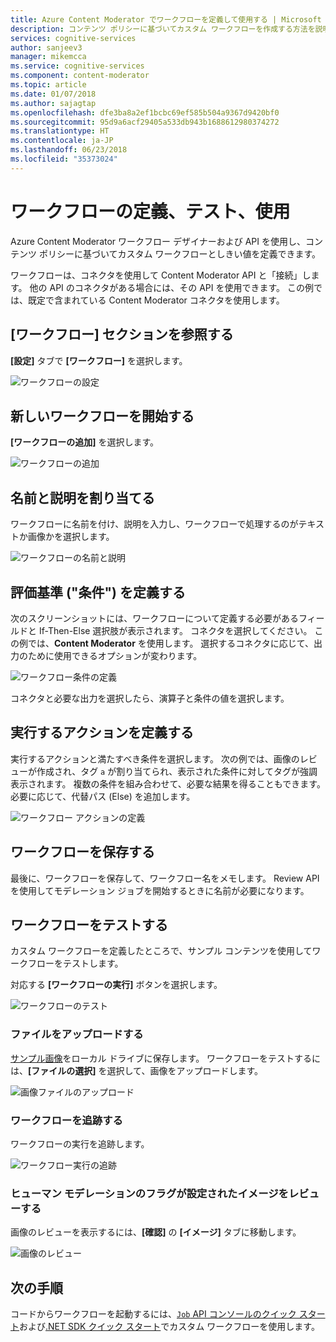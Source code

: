 ```yaml
---
title: Azure Content Moderator でワークフローを定義して使用する | Microsoft Docs
description: コンテンツ ポリシーに基づいてカスタム ワークフローを作成する方法を説明します。
services: cognitive-services
author: sanjeev3
manager: mikemcca
ms.service: cognitive-services
ms.component: content-moderator
ms.topic: article
ms.date: 01/07/2018
ms.author: sajagtap
ms.openlocfilehash: dfe3ba8a2ef1bcbc69ef585b504a9367d9420bf0
ms.sourcegitcommit: 95d9a6acf29405a533db943b1688612980374272
ms.translationtype: HT
ms.contentlocale: ja-JP
ms.lasthandoff: 06/23/2018
ms.locfileid: "35373024"
---
```

# <a name="define-test-and-use-workflows"></a>ワークフローの定義、テスト、使用

Azure Content Moderator ワークフロー デザイナーおよび API を使用し、コンテンツ ポリシーに基づいてカスタム ワークフローとしきい値を定義できます。

ワークフローは、コネクタを使用して Content Moderator API と「接続」します。 他の API のコネクタがある場合には、その API を使用できます。 この例では、既定で含まれている Content Moderator コネクタを使用します。

## <a name="browse-to-the-workflows-section"></a>[ワークフロー] セクションを参照する

**[設定]** タブで **[ワークフロー]** を選択します。

  ![ワークフローの設定](images/2-workflows-0.png)

## <a name="start-a-new-workflow"></a>新しいワークフローを開始する

**[ワークフローの追加]** を選択します。

  ![ワークフローの追加](images/2-workflows-1.png)

## <a name="assign-a-name-and-description"></a>名前と説明を割り当てる

ワークフローに名前を付け、説明を入力し、ワークフローで処理するのがテキストか画像かを選択します。

  ![ワークフローの名前と説明](images/ocr-workflow-step-1.PNG)

## <a name="define-the-evaluation-criteria-condition"></a>評価基準 ("条件") を定義する

次のスクリーンショットには、ワークフローについて定義する必要があるフィールドと If-Then-Else 選択肢が表示されます。 コネクタを選択してください。 この例では、**Content Moderator** を使用します。 選択するコネクタに応じて、出力のために使用できるオプションが変わります。

  ![ワークフロー条件の定義](images/ocr-workflow-step-2-condition.PNG)

コネクタと必要な出力を選択したら、演算子と条件の値を選択します。

## <a name="define-the-action-to-take"></a>実行するアクションを定義する

実行するアクションと満たすべき条件を選択します。 次の例では、画像のレビューが作成され、タグ `a` が割り当てられ、表示された条件に対してタグが強調表示されます。 複数の条件を組み合わせて、必要な結果を得ることもできます。 必要に応じて、代替パス (Else) を追加します。

  ![ワークフロー アクションの定義](images/ocr-workflow-step-3-action.PNG)

## <a name="save-your-workflow"></a>ワークフローを保存する

最後に、ワークフローを保存して、ワークフロー名をメモします。 Review API を使用してモデレーション ジョブを開始するときに名前が必要になります。

## <a name="test-the-workflow"></a>ワークフローをテストする

カスタム ワークフローを定義したところで、サンプル コンテンツを使用してワークフローをテストします。

対応する **[ワークフローの実行]** ボタンを選択します。

  ![ワークフローのテスト](images/ocr-workflow-step-6-list.PNG)

### <a name="upload-a-file"></a>ファイルをアップロードする

[サンプル画像](https://moderatorsampleimages.blob.core.windows.net/samples/sample5.png)をローカル ドライブに保存します。 ワークフローをテストするには、**[ファイルの選択]** を選択して、画像をアップロードします。

  ![画像ファイルのアップロード](images/ocr-workflow-step-7-upload.PNG)

### <a name="track-the-workflow"></a>ワークフローを追跡する

ワークフローの実行を追跡します。

  ![ワークフロー実行の追跡](images/ocr-workflow-step-4-test.PNG)

### <a name="review-any-images-flagged-for-human-moderation"></a>ヒューマン モデレーションのフラグが設定されたイメージをレビューする

画像のレビューを表示するには、**[確認]** の **[イメージ]** タブに移動します。

  ![画像のレビュー](images/ocr-sample-image-workflow1.PNG)

## <a name="next-steps"></a>次の手順 

コードからワークフローを起動するには、[`Job` API コンソールのクイック スタート](../try-review-api-job.md)および[.NET SDK クイック スタート](../moderation-jobs-quickstart-dotnet.md)でカスタム ワークフローを使用します。
